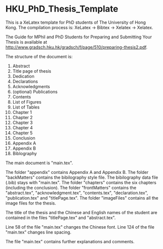 # HKU_PhD_Thesis_Template
This is a XeLatex template for PhD students of The University of Hong Kong.
The compilation process is:
XeLatex -> Bibtex -> Xelatex -> Xelatex.

The Guide for MPhil and PhD Students for Preparing and Submitting Your Thesis
is available at http://www.gradsch.hku.hk/gradsch/f/page/510/preparing-thesis2.pdf.

The structure of the document is:

1. Abstract
2. Title page of thesis
3. Dedication
4. Declarations
5. Acknowledgments
6. (optional) Publications
7. Contents
8. List of Figures
9. List of Tables
10. Chapter 1
11. Chapter 2
12. Chapter 3
13. Chapter 4
14. Chapter 5
15. Conclusion
16. Appendix A
17. Appendix B
18. Biblography

The main document is "main.tex".

The folder "appendix" contains Appendix A and Appendix B.
The folder "backMatters" contains the bibilography style file. The bibilography data file (.bib) stays with "main.tex".
The folder "chapters" contains the six chapters (including the conclusion).
The folder "frontMatters" contains the "abstract.tex", "acknowledgment.tex", "contents.tex", "declaration.tex", "publication.tex" and "titlePage.tex".
The folder "imageFiles" contains all the image files for the thesis.

The title of the thesis and the Chinese and English names of the student are contained in the files "titlePage.tex" and "abstract.tex".

Line 58 of the file "main.tex" changes the Chinese font.
Line 124 of the file "main.tex" changes line spacing.

The file "main.tex" contains further explanations and comments.










